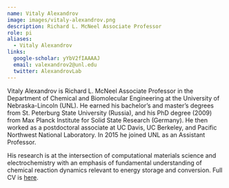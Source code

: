 ```yaml
---
name: Vitaly Alexandrov
image: images/vitaly-alexandrov.png
description: Richard L. McNeel Associate Professor
role: pi
aliases:
  - Vitaly Alexandrov
links:
  google-scholar: yYbV2fIAAAAJ
  email: valexandrov2@unl.edu
  twitter: AlexandrovLab
---
```


Vitaly Alexandrov is Richard L. McNeel Associate Professor in the Department of Chemical and Biomolecular Engineering at the University of Nebraska-Lincoln (UNL). He earned his bachelor’s and master’s degrees from St. Peterburg State University (Russia), and his PhD degree (2009) from Max Planck Institute for Solid State Research (Germany). He then worked as a postdoctoral associate at UC Davis, UC Berkeley, and Pacific Northwest National Laboratory. In 2015 he joined UNL as an Assistant Professor.

His research is at the intersection of computational materials science and electrochemistry with an emphasis of fundamental understanding of chemical reaction dynamics relevant to energy storage and conversion. Full CV is [here](https://valexandrov.github.io/webpage/team/Alexandrov_CV.pdf).
